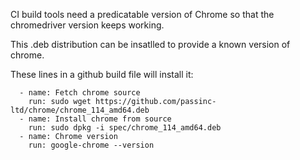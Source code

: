 CI build tools need a predicatable version of Chrome so that the chromedriver version keeps working.

This .deb distribution can be insatlled to provide a known version of chrome.

These lines in a github build file will install it:

      - name: Fetch chrome source
        run: sudo wget https://github.com/passinc-ltd/chrome/chrome_114_amd64.deb
      - name: Install chrome from source
        run: sudo dpkg -i spec/chrome_114_amd64.deb
      - name: Chrome version
        run: google-chrome --version

